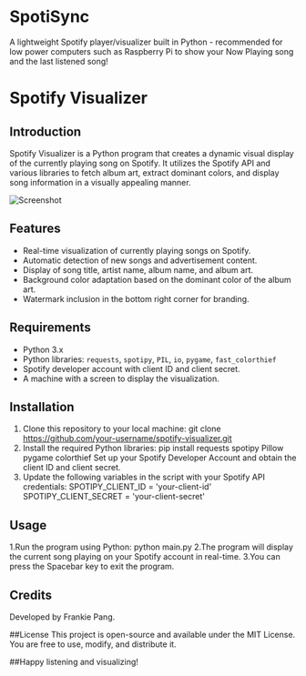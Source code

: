 # SpotiSync
 A lightweight Spotify player/visualizer built in Python - recommended for low power computers such as Raspberry Pi  to show your Now Playing song and the last listened song!


# Spotify Visualizer

## Introduction

Spotify Visualizer is a Python program that creates a dynamic visual display of the currently playing song on Spotify. It utilizes the Spotify API and various libraries to fetch album art, extract dominant colors, and display song information in a visually appealing manner.

![Screenshot](screenshot.png)

## Features

- Real-time visualization of currently playing songs on Spotify.
- Automatic detection of new songs and advertisement content.
- Display of song title, artist name, album name, and album art.
- Background color adaptation based on the dominant color of the album art.
- Watermark inclusion in the bottom right corner for branding.

## Requirements

- Python 3.x
- Python libraries: `requests`, `spotipy`, `PIL`, `io`, `pygame`, `fast_colorthief`
- Spotify developer account with client ID and client secret.
- A machine with a screen to display the visualization.

## Installation

1. Clone this repository to your local machine:
	git clone https://github.com/your-username/spotify-visualizer.git
2. Install the required Python libraries:
	pip install requests spotipy Pillow pygame colorthief
Set up your Spotify Developer Account and obtain the client ID and client secret.
3. Update the following variables in the script with your Spotify API credentials:
	SPOTIPY_CLIENT_ID = 'your-client-id'
	SPOTIPY_CLIENT_SECRET = 'your-client-secret'

## Usage
1.Run the program using Python:
python main.py
2.The program will display the current song playing on your Spotify account in real-time.
3.You can press the Spacebar key to exit the program.

## Credits
Developed by Frankie Pang.

##License
This project is open-source and available under the MIT License. You are free to use, modify, and distribute it.

##Happy listening and visualizing!